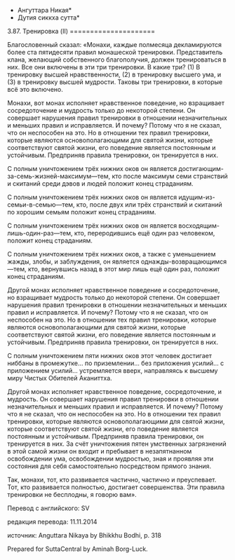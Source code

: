 * Ангуттара Никая*
* Дутия сиккха сутта*

3\.87\. Тренировка \(II\)
\=\=\=\=\=\=\=\=\=\=\=\=\=\=\=\=\=\=\=\=\=

Благословенный сказал: «Монахи, каждые полмесяца декламируются более ста пятидесяти правил монашеской тренировки\. Представитель клана, желающий собственного благополучия, должен тренироваться в них\. Все они включены в эти три тренировки\. В какие три? \(1\) В тренировку высшей нравственности, \(2\) в тренировку высшего ума, и \(3\) в тренировку высшей мудрости\. Таковы три тренировки, в которые всё это включено\.

Монахи, вот монах исполняет нравственное поведение, но взращивает сосредоточение и мудрость только до некоторой степени\. Он совершает нарушения правил тренировки в отношении незначительных и меньших правил и исправляется\. И почему? Потому что я не сказал, что он неспособен на это\. Но в отношении тех правил тренировки, которые являются основополагающими для святой жизни, которые соответствуют святой жизни, его поведение является постоянным и устойчивым\. Предприняв правила тренировки, он тренируется в них\.

С полным уничтожением трёх нижних оков он является достигающим\-за\-семь\-жизней\-максимум—тем, кто после максимум семи странствий и скитаний среди дэвов и людей положит конец страданиям\.

С полным уничтожением трёх нижних оков он является идущим\-из\-семьи\-в\-семью—тем, кто, после двух или трёх странствий и скитаний по хорошим семьям положит конец страданиям\.

С полным уничтожением трёх нижних оков он является восходящим\-лишь\-один\-раз—тем, кто, переродившись ещё один раз человеком, положит конец страданиям\.

С полным уничтожением трёх нижних оков, а также с уменьшением жажды, злобы, и заблуждения, он является однажды\-возвращающимся—тем, кто, вернувшись назад в этот мир лишь ещё один раз, положит конец страданиям\.

Другой монах исполняет нравственное поведение и сосредоточение, но взращивает мудрость только до некоторой степени\. Он совершает нарушения правил тренировки в отношении незначительных и меньших правил и исправляется\. И почему? Потому что я не сказал, что он неспособен на это\. Но в отношении тех правил тренировки, которые являются основополагающими для святой жизни, которые соответствуют святой жизни, его поведение является постоянным и устойчивым\. Предприняв правила тренировки, он тренируется в них\.

С полным уничтожением пяти нижних оков этот человек достигает ниббаны в промежутке… по приземлении… без приложения усилий… с приложением усилий… устремляется вверх, направляясь к высшему миру Чистых Обителей Аканиттха\.

Другой монах исполняет нравственное поведение, сосредоточение, и мудрость\. Он совершает нарушения правил тренировки в отношении незначительных и меньших правил и исправляется\. И почему? Потому что я не сказал, что он неспособен на это\. Но в отношении тех правил тренировки, которые являются основополагающими для святой жизни, которые соответствуют святой жизни, его поведение является постоянным и устойчивым\. Предприняв правила тренировки, он тренируется в них\. За счёт уничтожения пятен умственных загрязнений в этой самой жизни он входит и пребывает в незапятнанном освобождении ума, освобождении мудростью, зная и проявляя эти состояния для себя самостоятельно посредством прямого знания\.

Так, монахи, тот, кто развивается частично, частично и преуспевает\. Тот, кто развивается полностью, достигает совершенства\. Эти правила тренировки не бесплодны, я говорю вам»\.

Перевод с английского: SV

редакция перевода: 11\.11\.2014

источник: Anguttara Nikaya by Bhikkhu Bodhi, p\. 318

Prepared for SuttaCentral by Aminah Borg\-Luck\.